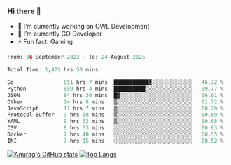 ### Hi there 👋 

- 🔭 I’m currently working on OWL Development
- 🌱 I’m currently GO Developer
-  ⚡ Fun fact: Gaming
  
  <!--
- 👯 I’m looking to collaborate on ...
- 🤔 I’m looking for help with ...
- 💬 Ask me about ...
- 📫 How to reach me: ...
- 😄 Pronouns: ...
-->

<!--START_SECTION:waka-->

```python
From: 06 September 2023 - To: 24 August 2025

Total Time: 1,405 hrs 50 mins

Go                651 hrs 7 mins  ███████████▓░░░░░░░░░░░░░   46.32 %
Python            559 hrs 4 mins  ██████████░░░░░░░░░░░░░░░   39.77 %
JSON              84 hrs 30 mins  █▓░░░░░░░░░░░░░░░░░░░░░░░   06.01 %
Other             24 hrs 8 mins   ▒░░░░░░░░░░░░░░░░░░░░░░░░   01.72 %
JavaScript        11 hrs 7 mins   ▒░░░░░░░░░░░░░░░░░░░░░░░░   00.79 %
Protocol Buffer   9 hrs 38 mins   ▒░░░░░░░░░░░░░░░░░░░░░░░░   00.69 %
YAML              9 hrs 32 mins   ▒░░░░░░░░░░░░░░░░░░░░░░░░   00.68 %
CSV               8 hrs 53 mins   ░░░░░░░░░░░░░░░░░░░░░░░░░   00.63 %
Docker            7 hrs 40 mins   ░░░░░░░░░░░░░░░░░░░░░░░░░   00.55 %
INI               7 hrs 15 mins   ░░░░░░░░░░░░░░░░░░░░░░░░░   00.52 %
```

<!--END_SECTION:waka-->

[![Anurag's GitHub stats](https://github-readme-stats.vercel.app/api?username=aebalz&show_icons=true&theme=codeSTACKr)](https://github.com/anuraghazra/github-readme-stats)
[![Top Langs](https://github-readme-stats.vercel.app/api/top-langs/?username=aebalz&layout=compact&card_width=350&theme=codeSTACKr)](https://github.com/anuraghazra/github-readme-stats)
<!-- [![Readme Card](https://github-readme-stats.vercel.app/api/pin/?username=aebalz&repo=go-gin-gone&show_owner=true)](https://github.com/anuraghazra/github-readme-stats)-->
